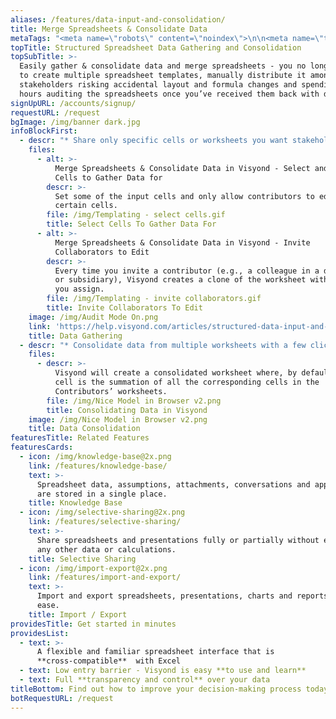 ```yaml
---
aliases: /features/data-input-and-consolidation/
title: Merge Spreadsheets & Consolidate Data
metaTags: "<meta name=\"robots\" content=\"noindex\">\n\n<meta name=\"title\" content=\"Merge Spreadsheets with Visyond’s Spreadsheet Data Consolidation software”>\r\n\r\n<meta name=\"description\" content=\"Easily gather & consolidate data and merge Excel spreadsheets with Visyond’s data gathering and consolidation tool.\">\r\n\r\n<meta name=\"keywords\" content=\"merge spreadsheets, merge excel spreadsheets, excel data consolidation tool\">"
topTitle: Structured Spreadsheet Data Gathering and Consolidation
topSubTitle: >-
  Easily gather & consolidate data and merge spreadsheets - you no longer need
  to create multiple spreadsheet templates, manually distribute it among
  stakeholders risking accidental layout and formula changes and spending long
  hours auditing the spreadsheets once you’ve received them back with data.
signUpURL: /accounts/signup/
requestURL: /request
bgImage: /img/banner dark.jpg
infoBlockFirst:
  - descr: "* Share only specific cells or worksheets you want stakeholders to contribute data to\r\n* Avoid accidental layout changes or data overrides during data gathering as collaborators work with their own instances of a shared worksheet\r\n"
    files:
      - alt: >-
          Merge Spreadsheets & Consolidate Data in Visyond - Select and Share
          Cells to Gather Data for
        descr: >-
          Set some of the input cells and only allow contributors to edit
          certain cells.
        file: /img/Templating - select cells.gif
        title: Select Cells To Gather Data For
      - alt: >-
          Merge Spreadsheets & Consolidate Data in Visyond - Invite
          Collaborators to Edit
        descr: >-
          Every time you invite a contributor (e.g., a colleague in a department
          or subsidiary), Visyond creates a clone of the worksheet with a name
          you assign.
        file: /img/Templating - invite collaborators.gif
        title: Invite Collaborators To Edit
    image: /img/Audit Mode On.png
    link: 'https://help.visyond.com/articles/structured-data-input-and-consolidation/'
    title: Data Gathering
  - descr: "* Consolidate data from multiple worksheets with a few clicks\r\n* Visyond will generate a consolidated worksheet where, by default, each cell is the summation of all the corresponding cells in the contributors’ worksheets\r\n"
    files:
      - descr: >-
          Visyond will create a consolidated worksheet where, by default, each
          cell is the summation of all the corresponding cells in the
          Contributors’ worksheets.
        file: /img/Nice Model in Browser v2.png
        title: Consolidating Data in Visyond
    image: /img/Nice Model in Browser v2.png
    title: Data Consolidation
featuresTitle: Related Features
featuresCards:
  - icon: /img/knowledge-base@2x.png
    link: /features/knowledge-base/
    text: >-
      Spreadsheet data, assumptions, attachments, conversations and approvals
      are stored in a single place.
    title: Knowledge Base
  - icon: /img/selective-sharing@2x.png
    link: /features/selective-sharing/
    text: >-
      Share spreadsheets and presentations fully or partially without exposing
      any other data or calculations.
    title: Selective Sharing
  - icon: /img/import-export@2x.png
    link: /features/import-and-export/
    text: >-
      Import and export spreadsheets, presentations, charts and reports with
      ease.
    title: Import / Export
providesTitle: Get started in minutes
providesList:
  - text: >-
      A flexible and familiar spreadsheet interface that is
      **cross-compatible**  with Excel
  - text: Low entry barrier - Visyond is easy **to use and learn**
  - text: Full **transparency and control** over your data
titleBottom: Find out how to improve your decision-making process today
botRequestURL: /request
---
```


